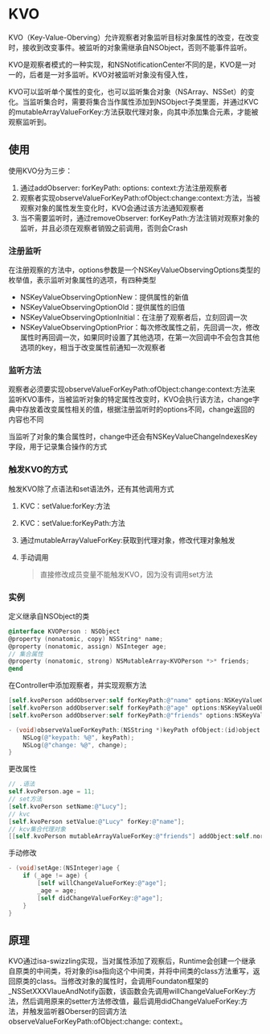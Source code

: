 # KVO

KVO（Key-Value-Oberving）允许观察者对象监听目标对象属性的改变，在改变时，接收到改变事件。被监听的对象需继承自NSObject，否则不能事件监听。

KVO是观察者模式的一种实现，和NSNotificationCenter不同的是，KVO是一对一的，后者是一对多监听。KVO对被监听对象没有侵入性，

KVO可以监听单个属性的变化，也可以监听集合对象（NSArray、NSSet）的变化。当监听集合时，需要将集合当作属性添加到NSObject子类里面，并通过KVC的mutableArrayValueForKey:方法获取代理对象，向其中添加集合元素，才能被观察监听到。

## 使用

使用KVO分为三步：

1. 通过addObserver: forKeyPath: options: context:方法注册观察者
2. 观察者实现observeValueForKeyPath:ofObject:change:context:方法，当被观察对象的属性发生变化时，KVO会通过该方法通知观察者
3. 当不需要监听时，通过removeObserver: forKeyPath:方法注销对观察对象的监听，并且必须在观察者销毁之前调用，否则会Crash

### 注册监听

在注册观察的方法中，options参数是一个NSKeyValueObservingOptions类型的枚举值，表示监听对象属性的选项，有四种类型

- NSKeyValueObservingOptionNew：提供属性的新值
- NSKeyValueObservingOptionOld：提供属性的旧值
- NSKeyValueObservingOptionInitial：在注册了观察者后，立刻回调一次
- NSKeyValueObservingOptionPrior：每次修改属性之前，先回调一次，修改属性时再回调一次，如果同时设置了其他选项，在第一次回调中不会包含其他选项的key，相当于改变属性前通知一次观察者

### 监听方法

观察者必须要实现observeValueForKeyPath:ofObject:change:context:方法来监听KVO事件，当被监听对象的特定属性改变时，KVO会执行该方法，change字典中存放着改变属性相关的值，根据注册监听时的options不同，change返回的内容也不同

当监听了对象的集合属性时，change中还会有NSKeyValueChangeIndexesKey字段，用于记录集合操作的方式

### 触发KVO的方式

触发KVO除了点语法和set语法外，还有其他调用方式

1. KVC：setValue:forKey:方法

2. KVC：setValue:forKeyPath:方法

3. 通过mutableArrayValueForKey:获取到代理对象，修改代理对象触发

4. 手动调用

   > 直接修改成员变量不能触发KVO，因为没有调用set方法

### 实例

 定义继承自NSObject的类

```objective-c
@interface KVOPerson : NSObject
@property (nonatomic, copy) NSString* name;
@property (nonatomic, assign) NSInteger age;
// 集合属性
@property (nonatomic, strong) NSMutableArray<KVOPerson *>* friends;
@end
```

在Controller中添加观察者，并实现观察方法

```objective-c
[self.kvoPerson addObserver:self forKeyPath:@"name" options:NSKeyValueObservingOptionNew|NSKeyValueObservingOptionOld context:nil];
[self.kvoPerson addObserver:self forKeyPath:@"age" options:NSKeyValueObservingOptionNew context:nil];
[self.kvoPerson addObserver:self forKeyPath:@"friends" options:NSKeyValueObservingOptionNew context:nil];

- (void)observeValueForKeyPath:(NSString *)keyPath ofObject:(id)object change:(NSDictionary<NSKeyValueChangeKey,id> *)change context:(void *)context {
    NSLog(@"keypath: %@", keyPath);
    NSLog(@"change: %@", change);
}
```

更改属性

```objective-c
// .语法
self.kvoPerson.age = 11;
// set方法
[self.kvoPerson setName:@"Lucy"];
// kvc
[self.kvoPerson setValue:@"Lucy" forKey:@"name"];
// kcv集合代理对象
[[self.kvoPerson mutableArrayValueForKey:@"friends"] addObject:self.normalPerson];
```

手动修改

```objective-c
- (void)setAge:(NSInteger)age {
    if (_age != age) {
        [self willChangeValueForKey:@"age"];
        _age = age;
        [self didChangeValueForKey:@"age"];
    }
}
```

## 原理

KVO通过isa-swizzling实现，当对属性添加了观察后，Runtime会创建一个继承自原类的中间类，将对象的isa指向这个中间类，并将中间类的class方法重写，返回原类的class。当修改对象的属性时，会调用Foundaton框架的_NSSetXXXVlaueAndNotify函数，该函数会先调用willChangeValueForKey:方法，然后调用原来的setter方法修改值，最后调用didChangeValueForKey:方法，并触发监听器Oberser的回调方法observeValueForKeyPath:ofObject:change: context:。













